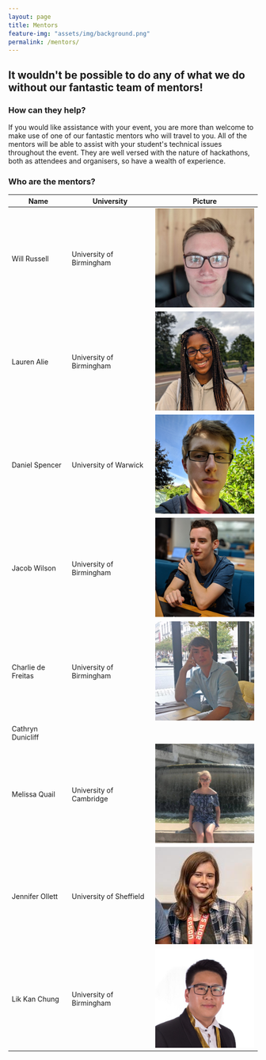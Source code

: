 ```yaml
---
layout: page
title: Mentors
feature-img: "assets/img/background.png"
permalink: /mentors/
---
```


## It wouldn't be possible to do any of what we do without our fantastic team of mentors!

### How can they help?

If you would like assistance with your event, you are more than welcome to make use of one of our fantastic mentors who will travel to you. All of the mentors will be able to assist with your student's technical issues throughout the event. They are well versed with the nature of hackathons, both as attendees and organisers, so have a wealth of experience.

### Who are the mentors?

|Name|University|Picture|
|-----|-----|-----|
|Will Russell|University of Birmingham|<img style="max-width: 200px;" src="/assets/img/team/WillRussell.jpg?raw=true">|
|Lauren Alie|University of Birmingham|<img style="max-width: 200px;" src="/assets/img/team/LaurenAlie.jpg?raw-true">|
|Daniel Spencer|University of Warwick|<img style="max-width: 200px;" src="/assets/img/team/DanielSpencer.jpg?raw=true">|
|Jacob Wilson|University of Birmingham|<img style="max-width: 200px;" src="/assets/img/team/JacobWilson.jpg?raw-true">|
|Charlie de Freitas|University of Birmingham|<img style="max-width: 200px;" src="/assets/img/team/CharliedeFreitas.jpg?raw-true">|
|Cathryn Dunicliff| | |
|Melissa Quail|University of Cambridge|<img style="max-width: 200px;" src="/assets/img/team/MelissaQuail.jpg?raw-true">|
|Jennifer Ollett|University of Sheffield|<img style="max-width: 200px;" src="/assets/img/team/JenOllett.jpg?raw-true">|
|Lik Kan Chung|University of Birmingham|<img style="max-width: 200px;" src="/assets/img/team/LikkanChung.jpg?raw-true">|
